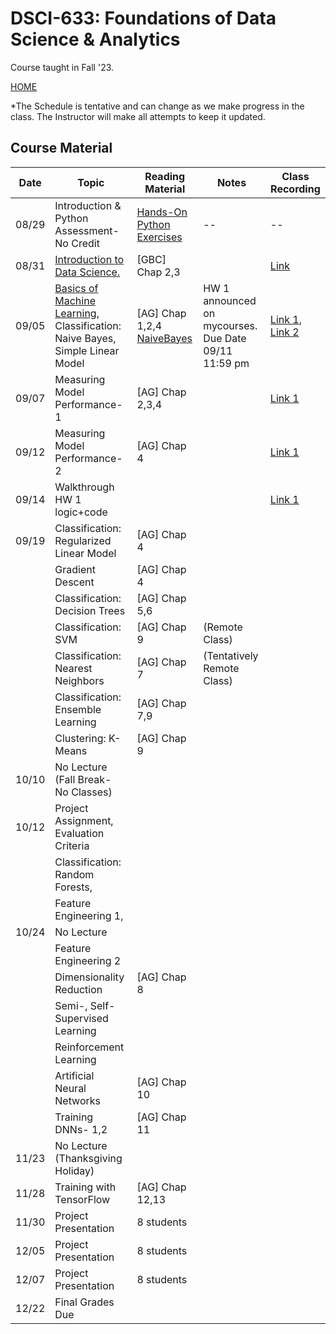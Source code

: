 
# DSCI-633: Foundations of Data Science & Analytics
Course taught in Fall '23.

[HOME](https://github.com/aiforsec/RIT-DSCI-633-FDS)

*The Schedule is tentative and can change as we make progress in the class. The Instructor will make all attempts to keep it updated.
## Course Material
| Date | Topic | Reading Material| Notes | Class Recording|
|-------|----------|---------------|-----------|----------|
| 08/29 |Introduction & Python Assessment-No Credit | [Hands-On Python Exercises](https://github.com/aiforsec/RIT-DSCI-633-FDS/blob/main/Syllabus/Lecture00) | -- | --|
| 08/31 |[Introduction to Data Science. ](https://github.com/aiforsec/RIT-DSCI-633-FDS/blob/main/Syllabus/Lecture01/Lec01.pptx) | [GBC] Chap 2,3| | [Link](https://rit.zoom.us/rec/share/iljfDog1m0bnvH7ZxanJIqPdjXdZPYtCws0DYmxE1P0BrdiKH1r3sWfDDVNBjcsl.ZYSUPn8DSjqYHUjK) |
| 09/05 |[Basics of Machine Learning](https://github.com/aiforsec/RIT-DSCI-633-FDS/blob/main/Syllabus/Lecture02/Lec02.pptx), Classification: Naive Bayes, Simple Linear Model| [AG] Chap 1,2,4 [NaiveBayes](https://www.cs.cmu.edu/~tom/mlbook/NBayesLogReg.pdf)| HW 1 announced on mycourses. Due Date 09/11 11:59 pm |[Link 1](https://rit.zoom.us/rec/share/bzPhOXUafxG_D047OoxAbka6WQJCqxzijlvexwPEdSZhHZHNWE36BVem3ojYoCXg.yZgiu0N_bs7oqgG5), [Link 2](https://rit.zoom.us/rec/share/k_VIXx5hMJh8P-HS5uQzXO_gIoBwRMDrJoCR-D-qCqxoQk7PqNDYuJoiUsr2uG1W.t1JbNPBySdWr-9h3) |
| 09/07 |Measuring Model Performance-1 |[AG] Chap 2,3,4| |[Link 1](https://rit.zoom.us/rec/share/szFmB9o20ZnKUVm1mezY9Fb-J3Ct-3FsEh0_Id4oUxLSu-OR6gaChjdu2nfi-3K2.lV7R5pVGCNqsI_rV)|
| 09/12 |Measuring Model Performance-2 |[AG] Chap 4| |[Link 1](https://rit.zoom.us/rec/share/qyfVLmAHpZpQ7HjwDcIWDmDH75H1vSWQd5TWbuMYPMMUFMDCcu-T2M2V8DhLhmoY.NsRMHmf_KPEtWtSX)|
| 09/14 | Walkthrough HW 1 logic+code | | | [Link 1](https://rit.zoom.us/rec/share/fPhavA0WX21N1j5WjqeULuqUjjUQZcD6q5kXigA4SiOLZsN1RO6YZvgu8yZHYIiq.es1DHf8XY6h_ISO0)|
| 09/19 |Classification: Regularized Linear Model|[AG] Chap 4 |  | 
|  | Gradient Descent | [AG] Chap 4 |  |  |
|  | Classification: Decision Trees | [AG] Chap 5,6 | | |
|  | Classification: SVM| [AG] Chap 9 | (Remote Class) |  |
|  | Classification: Nearest Neighbors| [AG] Chap 7 | (Tentatively Remote Class)| |
|  | Classification: Ensemble Learning| [AG] Chap 7,9 | |  |
|  | Clustering: K-Means|[AG] Chap 9 |  | |
| 10/10 | No Lecture (Fall Break- No Classes) | |  | |
| 10/12 | Project Assignment, Evaluation Criteria| |  | |
|  | Classification: Random Forests, | |  | |
|  | Feature Engineering 1, | |  |  |
| 10/24 | No Lecture | |  | |
| |Feature Engineering 2 | |  |  |
|  | Dimensionality Reduction|[AG] Chap 8|    |  |
|  |Semi-, Self-Supervised Learning| |  | |
| | Reinforcement Learning| | |  |
|  | Artificial Neural Networks|[AG] Chap 10 | | |
|  | Training DNNs- 1,2|[AG] Chap 11 |  | |
| 11/23 | No Lecture (Thanksgiving Holiday)| | | |
| 11/28 | Training with TensorFlow | [AG] Chap 12,13 |   |  |
| 11/30 | Project Presentation| 8 students| | |
| 12/05 | Project Presentation| 8 students| | |
| 12/07 | Project Presentation| 8 students| | |
| 12/22 | Final Grades Due | |  | |
